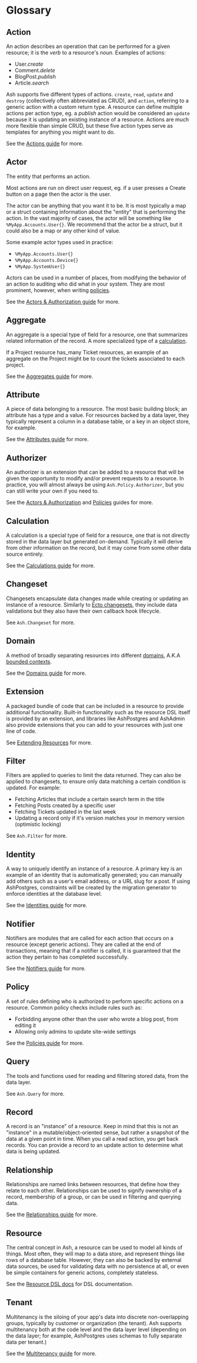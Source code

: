 # Glossary

## Action

An action describes an operation that can be performed for a given resource; it is the _verb_ to a resource's _noun_. Examples of actions:

- User._create_
- Comment._delete_
- BlogPost._publish_
- Article._search_

Ash supports five different types of actions. `create`, `read`, `update` and `destroy` (collectively often abbreviated as CRUD), and `action`, referring to a generic action with a custom return type. A resource can define multiple actions per action type, eg. a _publish_ action would be considered an `update` because it is updating an existing instance of a resource. Actions are much more flexible than simple CRUD, but these five action types serve as templates for anything you might want to do.

See the [Actions guide](/documentation/topics/actions/actions.md) for more.

## Actor

The entity that performs an action. 

Most actions are run on direct user request, eg. if a user presses a Create button on a page then the actor is the user.

The actor can be anything that you want it to be. It is most typically a map or a struct containing information about the "entity" that is performing the action.
In the vast majority of cases, the actor will be something like `%MyApp.Accounts.User{}`. We recommend that the actor be a struct, but it could also be a map or any other kind of value.

Some example actor types used in practice:

- `%MyApp.Accounts.User{}`
- `%MyApp.Accounts.Device{}`
- `%MyApp.SystemUser{}`

Actors can be used in a number of places, from modifying the behavior of an action to auditing who did what in your system. They are most prominent, however, when writing [policies](#policy).

See the [Actors & Authorization guide](/documentation/topics/security/actors-and-authorization.md) for more.

## Aggregate

An aggregate is a special type of field for a resource, one that summarizes related information of the record. A more specialized type of a [calculation](#calculation).

If a Project resource has_many Ticket resources, an example of an aggregate on the Project might be to count the tickets associated to each project.

See the [Aggregates guide](/documentation/topics/resources/aggregates.md) for more.

## Attribute

A piece of data belonging to a resource. The most basic building block; an attribute has a type and a value. For resources backed by a data layer, they typically represent a column in a database table, or a key in an object store, for example.

See the [Attributes guide](/documentation/topics/resources/attributes.md) for more.

## Authorizer

An authorizer is an extension that can be added to a resource that will be given the opportunity to modify and/or prevent requests to a resource. In practice, you will almost always be using `Ash.Policy.Authorizer`, but you can still write your own if you need to.

See the [Actors & Authorization](documentation/topics/security/actors-and-authorization.md) and [Policies](documentation/topics/security/policies.md) guides for more.

## Calculation

A calculation is a special type of field for a resource, one that is not directly stored in the data layer but generated on-demand. Typically it will derive from other information on the record, but it may come from some other data source entirely.

See the [Calculations guide](/documentation/topics/resources/calculations.md) for more.

## Changeset

Changesets encapsulate data changes made while creating or updating an instance of a resource. Similarly to [Ecto changesets](https://hexdocs.pm/ecto/Ecto.Changeset.html), they include data validations but they also have their own callback hook lifecycle.

See `Ash.Changeset` for more.

## Domain

A method of broadly separating resources into different [domains](https://en.wikipedia.org/wiki/Domain_(software_engineering)), A.K.A [bounded contexts](https://martinfowler.com/bliki/BoundedContext.html).

See the [Domains guide](/documentation/topics/domains.md) for more.

## Extension

A packaged bundle of code that can be included in a resource to provide additional functionality. Built-in functionality such as the resource DSL itself is provided by an extension, and libraries like AshPostgres and AshAdmin also provide extensions that you can add to your resources with just one line of code.

See [Extending Resources](/documentation/topics/advanced/writing-extensions.md) for more.

## Filter

Filters are applied to queries to limit the data returned. They can also be applied to changesets, to ensure only data matching a certain condition is updated. For example:

- Fetching Articles that include a certain search term in the title
- Fetching Posts created by a specific user
- Fetching Tickets updated in the last week
- Updating a record only if it's version matches your in memory version (optimistic locking)

See `Ash.Filter` for more.

## Identity

A way to uniquely identify an instance of a resource. A primary key is an example of an identity that is automatically generated; you can manually add others such as a user's email address, or a URL slug for a post. If using AshPostgres, constraints will be created by the migration generator to enforce identities at the database level.

See the [Identities guide](/documentation/topics/resources/identities.md) for more.

## Notifier

Notifiers are modules that are called for each action that occurs on a resource (except generic actions). They are called at the end of transactions, meaning that if a notifier is called, it is guaranteed that the action they pertain to has completed successfully.

See the [Notifiers guide](/documentation/topics/resources/notifiers.md) for more.

## Policy

A set of rules defining who is authorized to perform specific actions on a resource. Common policy checks include rules such as:

- Forbidding anyone other than the user who wrote a blog post, from editing it
- Allowing only admins to update site-wide settings

See the [Policies guide](/documentation/topics/security/policies.md) for more.

## Query

The tools and functions used for reading and filtering stored data, from the data layer.

See `Ash.Query` for more.

## Record

A record is an "instance" of a resource. Keep in mind that this is not an "instance" in a mutable/object-oriented sense, but rather a snapshot of the data at a given point in time. When you call a read action, you get back records. You can provide a record to an update action to determine what data is being updated.

## Relationship

Relationships are named links between resources, that define how they relate to each other. Relationships can be used to signify ownership of a record, membership of a group, or can be used in filtering and querying data.

See the [Relationships guide](/documentation/topics/resources/relationships.md) for more.

## Resource

The central concept in Ash, a resource can be used to model all kinds of things. Most often, they will map to a data store, and represent things like rows of a database table. However, they can also be backed by external data sources, be used for validating data with no persistence at all, or even be simple containers for generic actions, completely stateless.

See the [Resource DSL docs](dsl-ash-resource.html) for DSL documentation.

## Tenant

Multitenancy is the siloing of your app's data into discrete non-overlapping groups, typically by customer or organization (the tenant). Ash supports multitenancy both at the code level and the data layer level (depending on the data layer; for example, AshPostgres uses schemas to fully separate data per tenant.)

See the [Multitenancy guide](/documentation/topics/advanced/multitenancy.md) for more.
